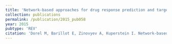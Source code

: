 ```yaml
---
title: 'Network-based approaches for drug response prediction and targeted therapy development in cancer'
collection: publications
permalink: /publication/2015_pub058
year: 2015
pubtype: 'REV'
citation: 'Dorel M, Barillot E, Zinovyev A, Kuperstein I. Network-based approaches for drug response prediction and targeted therapy development in cancer. 2015. <i>Biochem Biophys Res Commun.</i> 464(2):386-91.'
---
```

